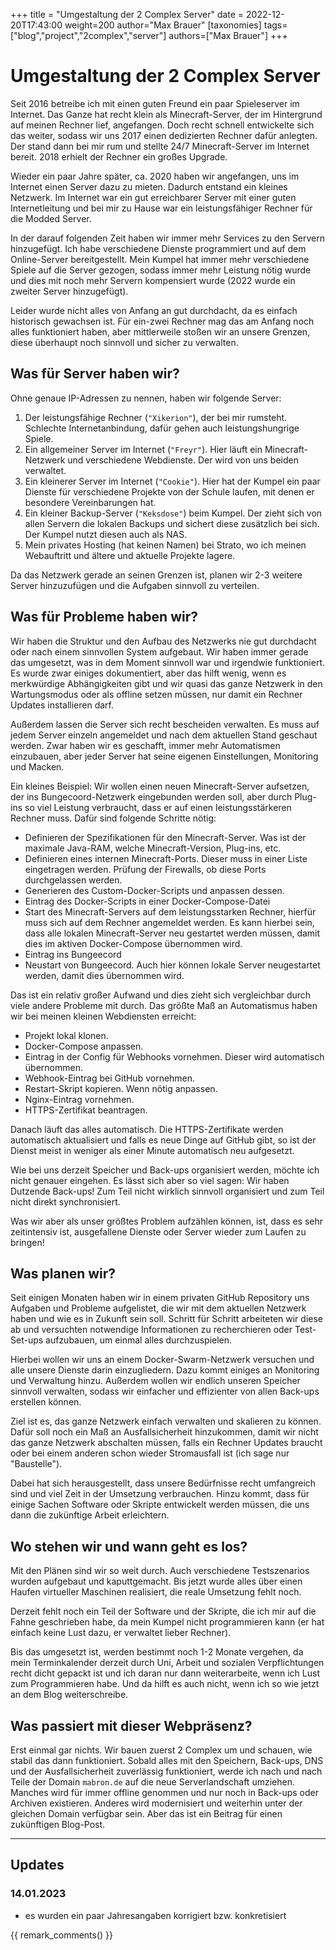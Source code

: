 +++
title = "Umgestaltung der 2 Complex Server"
date = 2022-12-20T17:43:00
weight=200
author="Max Brauer"
[taxonomies]
tags=["blog","project","2complex","server"]
authors=["Max Brauer"]
+++

# Umgestaltung der 2 Complex Server

Seit 2016 betreibe ich mit einen guten Freund ein paar Spieleserver im Internet. Das Ganze
hat recht klein als Minecraft-Server, der im Hintergrund auf meinen Rechner lief, angefangen. Doch
recht schnell entwickelte sich das weiter, sodass wir uns 2017 einen dedizierten Rechner dafür
anlegten. Der stand dann bei mir rum und stellte 24/7 Minecraft-Server im Internet bereit. 2018
erhielt der Rechner ein großes Upgrade.

<!-- more -->

Wieder ein paar Jahre später, ca. 2020 haben wir angefangen, uns im Internet einen Server dazu zu
mieten. Dadurch entstand ein kleines Netzwerk. Im Internet war ein gut erreichbarer Server mit einer
guten Internetleitung und bei mir zu Hause war ein leistungsfähiger Rechner für die Modded Server.

In der darauf folgenden Zeit haben wir immer mehr Services zu den Servern hinzugefügt. Ich habe
verschiedene Dienste programmiert und auf dem Online-Server bereitgestellt. Mein Kumpel hat immer
mehr verschiedene Spiele auf die Server gezogen, sodass immer mehr Leistung nötig wurde und dies mit
noch mehr Servern kompensiert wurde (2022 wurde ein zweiter Server hinzugefügt).

Leider wurde nicht alles von Anfang an gut durchdacht, da es einfach historisch gewachsen ist. Für
ein-zwei Rechner mag das am Anfang noch alles funktioniert haben, aber mittlerweile stoßen wir an
unsere Grenzen, diese überhaupt noch sinnvoll und sicher zu verwalten.

## Was für Server haben wir?

Ohne genaue IP-Adressen zu nennen, haben wir folgende Server:

1. Der leistungsfähige Rechner (`"Xikerion"`), der bei mir rumsteht. Schlechte Internetanbindung,
   dafür gehen auch leistungshungrige Spiele.
2. Ein allgemeiner Server im Internet (`"Freyr"`). Hier läuft ein Minecraft-Netzwerk und
   verschiedene Webdienste. Der wird von uns beiden verwaltet.
3. Ein kleinerer Server im Internet (`"Cookie"`). Hier hat der Kumpel ein paar Dienste für
   verschiedene Projekte von der Schule laufen, mit denen er besondere Vereinbarungen hat.
4. Ein kleiner Backup-Server (`"Keksdose"`) beim Kumpel. Der zieht sich von allen Servern die
   lokalen Backups und sichert diese zusätzlich bei sich. Der Kumpel nutzt diesen auch als NAS.
5. Mein privates Hosting (hat keinen Namen) bei Strato, wo ich meinen Webauftritt und ältere und
   aktuelle Projekte lagere.

Da das Netzwerk gerade an seinen Grenzen ist, planen wir 2-3 weitere Server hinzuzufügen und die
Aufgaben sinnvoll zu verteilen.

## Was für Probleme haben wir?

Wir haben die Struktur und den Aufbau des Netzwerks nie gut durchdacht oder nach einem sinnvollen
System aufgebaut. Wir haben immer gerade das umgesetzt, was in dem Moment sinnvoll war und irgendwie
funktioniert. Es wurde zwar einiges dokumentiert, aber das hilft wenig, wenn es merkwürdige
Abhängigkeiten gibt und wir quasi das ganze Netzwerk in den Wartungsmodus oder als offline setzen
müssen, nur damit ein Rechner Updates installieren darf.

Außerdem lassen die Server sich recht bescheiden verwalten. Es muss auf jedem Server einzeln
angemeldet und nach dem aktuellen Stand geschaut werden. Zwar haben wir es geschafft, immer mehr
Automatismen einzubauen, aber jeder Server hat seine eigenen Einstellungen, Monitoring und Macken.

Ein kleines Beispiel: Wir wollen einen neuen Minecraft-Server aufsetzen, der ins Bungecoord-Netzwerk
eingebunden werden soll, aber durch Plug-ins so viel Leistung verbraucht, dass er auf einen
leistungsstärkeren Rechner muss. Dafür sind folgende Schritte nötig:

- Definieren der Spezifikationen für den Minecraft-Server. Was ist der maximale Java-RAM, welche
  Minecraft-Version, Plug-ins, etc.
- Definieren eines internen Minecraft-Ports. Dieser muss in einer Liste eingetragen werden. Prüfung
  der Firewalls, ob diese Ports durchgelassen werden.
- Generieren des Custom-Docker-Scripts und anpassen dessen.
- Eintrag des Docker-Scripts in einer Docker-Compose-Datei
- Start des Minecraft-Servers auf dem leistungsstarken Rechner, hierfür muss sich auf dem Rechner
  angemeldet werden. Es kann hierbei sein, dass alle lokalen Minecraft-Server neu gestartet werden
  müssen, damit dies im aktiven Docker-Compose übernommen wird.
- Eintrag ins Bungeecord
- Neustart von Bungeecord. Auch hier können lokale Server neugestartet werden, damit dies übernommen
  wird.

Das ist ein relativ großer Aufwand und dies zieht sich vergleichbar durch viele andere Probleme mit
durch. Das größte Maß an Automatismus haben wir bei meinen kleinen Webdiensten erreicht:

- Projekt lokal klonen.
- Docker-Compose anpassen.
- Eintrag in der Config für Webhooks vornehmen. Dieser wird automatisch übernommen.
- Webhook-Eintrag bei GitHub vornehmen.
- Restart-Skript kopieren. Wenn nötig anpassen.
- Nginx-Eintrag vornehmen.
- HTTPS-Zertifikat beantragen.

Danach läuft das alles automatisch. Die HTTPS-Zertifikate werden automatisch aktualisiert und falls
es neue Dinge auf GitHub gibt, so ist der Dienst meist in weniger als einer Minute automatisch neu
aufgesetzt.

Wie bei uns derzeit Speicher und Back-ups organisiert werden, möchte ich nicht genauer eingehen. Es
lässt sich aber so viel sagen: Wir haben Dutzende Back-ups! Zum Teil nicht wirklich sinnvoll
organisiert und zum Teil nicht direkt synchronisiert.

Was wir aber als unser größtes Problem aufzählen können, ist, dass es sehr zeitintensiv ist,
ausgefallene Dienste oder Server wieder zum Laufen zu bringen!

## Was planen wir?

Seit einigen Monaten haben wir in einem privaten GitHub Repository uns Aufgaben und Probleme
aufgelistet, die wir mit dem aktuellen Netzwerk haben und wie es in Zukunft sein soll. Schritt für
Schritt arbeiteten wir diese ab und versuchten notwendige Informationen zu recherchieren oder
Test-Set-ups aufzubauen, um einmal alles durchzuspielen.

Hierbei wollen wir uns an einem Docker-Swarm-Netzwerk versuchen und alle unsere Dienste darin
einzugliedern. Dazu kommt einiges an Monitoring und Verwaltung hinzu. Außerdem wollen wir endlich
unseren Speicher sinnvoll verwalten, sodass wir einfacher und effizienter von allen Back-ups
erstellen können.

Ziel ist es, das ganze Netzwerk einfach verwalten und skalieren zu können. Dafür soll noch ein Maß
an Ausfallsicherheit hinzukommen, damit wir nicht das ganze Netzwerk abschalten müssen, falls ein
Rechner Updates braucht oder bei einem anderen schon wieder Stromausfall ist (ich sage nur
"Baustelle").

Dabei hat sich herausgestellt, dass unsere Bedürfnisse recht umfangreich sind und viel Zeit in der
Umsetzung verbrauchen. Hinzu kommt, dass für einige Sachen Software oder Skripte entwickelt werden
müssen, die uns dann die zukünftige Arbeit erleichtern.

## Wo stehen wir und wann geht es los?

Mit den Plänen sind wir so weit durch. Auch verschiedene Testszenarios wurden aufgebaut und
kaputtgemacht. Bis jetzt wurde alles über einen Haufen virtueller Maschinen realisiert, die reale
Umsetzung fehlt noch.

Derzeit fehlt noch ein Teil der Software und der Skripte, die ich mir auf die Fahne geschrieben
habe, da mein Kumpel nicht programmieren kann (er hat einfach keine Lust dazu, er verwaltet lieber
Rechner).

Bis das umgesetzt ist, werden bestimmt noch 1-2 Monate vergehen, da mein Terminkalender derzeit
durch Uni, Arbeit und sozialen Verpflichtungen recht dicht gepackt ist und ich daran nur dann
weiterarbeite, wenn ich Lust zum Programmieren habe. Und da hilft es auch nicht, wenn ich so wie
jetzt an dem Blog weiterschreibe.

## Was passiert mit dieser Webpräsenz?

Erst einmal gar nichts. Wir bauen zuerst 2 Complex um und schauen, wie stabil das dann funktioniert.
Sobald alles mit den Speichern, Back-ups, DNS und der Ausfallsicherheit zuverlässig funktioniert,
werde ich nach und nach Teile der Domain `mabron.de` auf die neue Serverlandschaft umziehen. Manches
wird für immer offline genommen und nur noch in Back-ups oder Archiven existieren. Anderes wird
modernisiert und weiterhin unter der gleichen Domain verfügbar sein. Aber das ist ein Beitrag für
einen zukünftigen Blog-Post.

---

## Updates

### 14.01.2023

- es wurden ein paar Jahresangaben korrigiert bzw. konkretisiert

{{ remark_comments() }}
